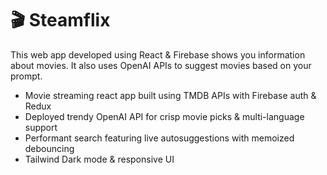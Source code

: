 # 🎬 Steamflix

This web app developed using React & Firebase shows you information about movies. It also uses OpenAI APIs to suggest movies based on your prompt.

- Movie streaming react app built using TMDB APIs with Firebase auth & Redux
- Deployed trendy OpenAI API for crisp movie picks & multi-language support
- Performant search featuring live autosuggestions with memoized debouncing
- Tailwind Dark mode & responsive UI
